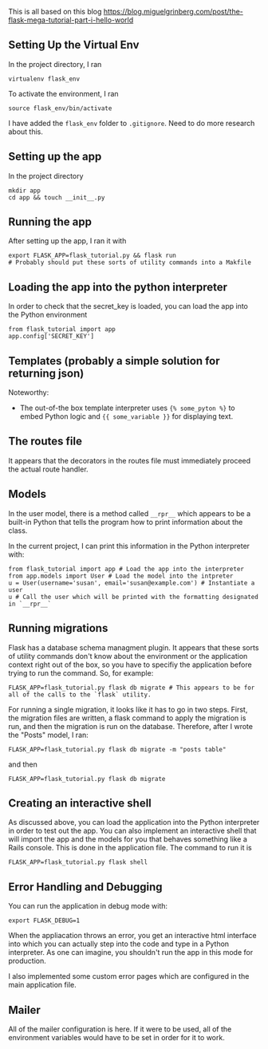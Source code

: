 This is all based on this blog
https://blog.miguelgrinberg.com/post/the-flask-mega-tutorial-part-i-hello-world

## Setting Up the Virtual Env
In the project directory, I ran

    virtualenv flask_env

To activate the environment, I ran

    source flask_env/bin/activate

I have added the `flask_env` folder to `.gitignore`. Need to do more research about this.

## Setting up the app
In the project directory

    mkdir app
    cd app && touch __init__.py

## Running the app
After setting up the app, I ran it with

    export FLASK_APP=flask_tutorial.py && flask run
    # Probably should put these sorts of utility commands into a Makfile

## Loading the app into the python interpreter
In order to check that the secret_key is loaded, you can load the app into the Python environment

    from flask_tutorial import app
    app.config['SECRET_KEY']

## Templates (probably a simple solution for returning json)
Noteworthy:

- The out-of-the box template interpreter uses `{% some_pyton %}` to embed Python logic and `{{ some_variable }}` for displaying text.

## The routes file
It appears that the decorators in the routes file must immediately proceed the actual route handler.

## Models
In the user model, there is a method called `__rpr__` which appears to be a built-in Python that tells the program how to print information about the class.

In the current project, I can print this information in the Python interpreter with:

    from flask_tutorial import app # Load the app into the interpreter
    from app.models import User # Load the model into the intpreter
    u = User(username='susan', email='susan@example.com') # Instantiate a user
    u # Call the user which will be printed with the formatting designated in `__rpr__`

## Running migrations
Flask has a database schema managment plugin. It appears that these sorts of utility commands don't know about the environment or the application context right out of the box, so you have to specifiy the application before trying to run the command. So, for example:

    FLASK_APP=flask_tutorial.py flask db migrate # This appears to be for all of the calls to the `flask` utility.

For running a single migration, it looks like it has to go in two steps. First, the migration files are written, a flask command to apply the migration is run, and then the migration is run on the database. Therefore, after I wrote the "Posts" model, I ran:

    FLASK_APP=flask_tutorial.py flask db migrate -m "posts table"

and then

    FLASK_APP=flask_tutorial.py flask db migrate

## Creating an interactive shell
As discussed above, you can load the application into the Python interpreter in order to test out the app. You can also implement an interactive shell that will import the app and the models for you that behaves something like a Rails console. This is done in the application file. The command to run it is

    FLASK_APP=flask_tutorial.py flask shell

## Error Handling and Debugging
You can run the application in debug mode with:

    export FLASK_DEBUG=1

When the appliacation throws an error, you get an interactive html interface into which you can actually step into the code and type in a Python interpreter. As one can imagine, you shouldn't run the app in this mode for production.

I also implemented some custom error pages which are configured in the main application file.

## Mailer
All of the mailer configuration is here. If it were to be used, all of the environment variables would have to be set in order for it to work.
